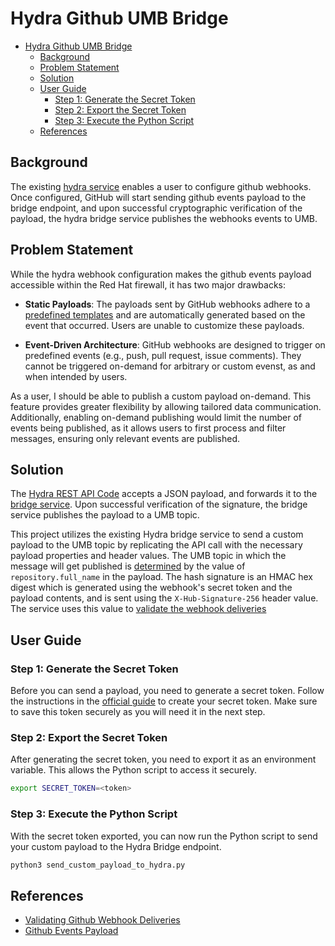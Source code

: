 # Hydra Github UMB Bridge

- [Hydra Github UMB Bridge](#hydra-github-umb-bridge)
  - [Background](#background)
  - [Problem Statement](#problem-statement)
  - [Solution](#solution)
  - [User Guide](#user-guide)
    - [Step 1: Generate the Secret Token](#step-1-generate-the-secret-token)
    - [Step 2: Export the Secret Token](#step-2-export-the-secret-token)
    - [Step 3: Execute the Python Script](#step-3-execute-the-python-script)
  - [References](#references)

## Background

The existing [hydra service](https://spaces.redhat.com/pages/viewpage.action?pageId=210863312) enables a user to configure github webhooks. Once configured, GitHub will start sending github events payload to the bridge endpoint, and upon successful cryptographic verification of the payload, the hydra bridge service publishes the webhooks events to UMB.

## Problem Statement

While the hydra webhook configuration makes the github events payload accessible within the Red Hat firewall, it has two major drawbacks:

- **Static Payloads**: The payloads sent by GitHub webhooks adhere to a [predefined templates](https://docs.github.com/en/rest/using-the-rest-api/github-event-types?apiVersion=2022-11-28) and are automatically generated based on the event that occurred. Users are unable to customize these payloads.
  
- **Event-Driven Architecture**: GitHub webhooks are designed to trigger on predefined events (e.g., push, pull request, issue comments). They cannot be triggered on-demand for arbitrary or custom evenst, as and when intended by users.

As a user, I should be able to publish a custom payload on-demand. This feature provides greater flexibility by allowing tailored data communication. Additionally, enabling on-demand publishing would limit the number of events being published, as it allows users to first process and filter messages, ensuring only relevant events are published.

## Solution

The [Hydra REST API Code](https://gitlab.cee.redhat.com/Workflow_Integration/hydra-sp/umb-bridge/-/blob/master/src/main/java/com/redhat/hydra/rest/BridgeRest.java?ref_type=heads#L39) accepts a JSON payload, and forwards it to the [bridge service](https://gitlab.cee.redhat.com/Workflow_Integration/hydra-sp/umb-bridge/-/blob/master/src/main/java/com/redhat/hydra/service/BridgeService.java). Upon successful verification of the signature, the bridge service publishes the payload to a UMB topic.

This project utilizes the existing Hydra bridge service to send a custom payload to the UMB topic by replicating the API call with the necessary payload properties and header values. The UMB topic in which the message will get published is [determined](https://gitlab.cee.redhat.com/Workflow_Integration/hydra-sp/umb-bridge/-/blob/master/src/main/java/com/redhat/hydra/service/BridgeService.java#L152) by the value of `repository.full_name` in the payload. The hash signature is an HMAC hex digest which is generated using the webhook's secret token and the payload contents, and is sent using the `X-Hub-Signature-256` header value. The service uses this value to [validate the webhook deliveries](https://docs.github.com/en/webhooks/using-webhooks/validating-webhook-deliveries#validating-webhook-deliveries)

## User Guide

### Step 1: Generate the Secret Token

Before you can send a payload, you need to generate a secret token. Follow the instructions in the [official guide](https://spaces.redhat.com/pages/viewpage.action?pageId=210863312#HydraGitHubUMBBridge-Generatetoken) to create your secret token. Make sure to save this token securely as you will need it in the next step.

### Step 2: Export the Secret Token

After generating the secret token, you need to export it as an environment variable. This allows the Python script to access it securely.

```bash
export SECRET_TOKEN=<token>
```

### Step 3: Execute the Python Script

With the secret token exported, you can now run the Python script to send your custom payload to the Hydra Bridge endpoint.

```bash
python3 send_custom_payload_to_hydra.py
```

## References

- [Validating Github Webhook Deliveries](https://docs.github.com/en/webhooks/using-webhooks/validating-webhook-deliveries)
- [Github Events Payload](https://docs.github.com/en/rest/using-the-rest-api/github-event-types?apiVersion=2022-11-28)
